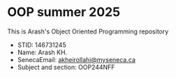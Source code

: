 # OOP summer 2025
This is Arash's Object Oriented Programming repository

- STID: 146731245
- Name: Arash KH.
- SenecaEmail: akheirollahi@myseneca.ca
- Subject and section: OOP244NFF
